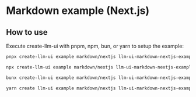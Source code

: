 # Markdown example (Next.js)

## How to use

Execute create-llm-ui with pnpm, npm, bun, or yarn to setup the example:

```bash
pnpx create-llm-ui example markdown/nextjs llm-ui-markdown-nextjs-example
```

```bash
npx create-llm-ui example markdown/nextjs llm-ui-markdown-nextjs-example
```

```bash
bunx create-llm-ui example markdown/nextjs llm-ui-markdown-nextjs-example
```

```bash
yarn create llm-ui example markdown/nextjs llm-ui-markdown-nextjs-example
```
